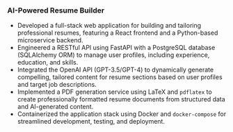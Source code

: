 ### AI-Powered Resume Builder

*   Developed a full-stack web application for building and tailoring professional resumes, featuring a React frontend and a Python-based microservice backend.
*   Engineered a RESTful API using FastAPI with a PostgreSQL database (SQLAlchemy ORM) to manage user profiles, including experience, education, and skills.
*   Integrated the OpenAI API (GPT-3.5/GPT-4) to dynamically generate compelling, tailored content for resume sections based on user profiles and target job descriptions.
*   Implemented a PDF generation service using LaTeX and `pdflatex` to create professionally formatted resume documents from structured data and AI-generated content.
*   Containerized the application stack using Docker and `docker-compose` for streamlined development, testing, and deployment. 